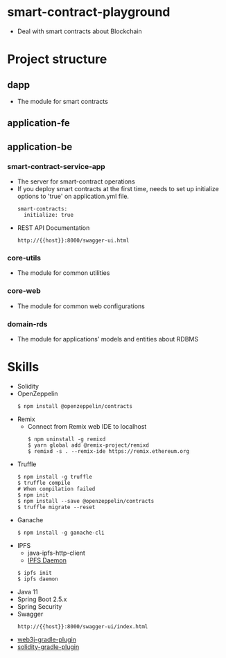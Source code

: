 # smart-contract-playground
* Deal with smart contracts about Blockchain

# Project structure
## dapp
* The module for smart contracts

## application-fe


## application-be
### smart-contract-service-app
* The server for smart-contract operations
* If you deploy smart contracts at the first time, needs to set up initialize options to 'true' on application.yml file.
  ```
  smart-contracts:
    initialize: true
  ```
* REST API Documentation
  ```
  http://{{host}}:8000/swagger-ui.html
  ```

### core-utils
* The module for common utilities

### core-web
* The module for common web configurations

### domain-rds
* The module for applications' models and entities about RDBMS


# Skills
* Solidity
* OpenZeppelin
  ```
  $ npm install @openzeppelin/contracts
  ```
* Remix
  * Connect from Remix web IDE to localhost
    ```
    $ npm uninstall -g remixd
    $ yarn global add @remix-project/remixd
    $ remixd -s . --remix-ide https://remix.ethereum.org
    ```
* Truffle
  ```
  $ npm install -g truffle
  $ truffle compile
  # When compilation failed
  $ npm init
  $ npm install --save @openzeppelin/contracts
  $ truffle migrate --reset
  ```
* Ganache
  ```
  $ npm install -g ganache-cli
  ```
* IPFS
  * java-ipfs-http-client
  * [IPFS Daemon](https://docs.ipfs.io/install/)
  ```
  $ ipfs init
  $ ipfs daemon
  ```
* Java 11
* Spring Boot 2.5.x
* Spring Security
* Swagger
  ```
  http://{{host}}:8000/swagger-ui/index.html
  ```
* [web3j-gradle-plugin](https://github.com/web3j/web3j-gradle-plugin)
* [solidity-gradle-plugin](https://github.com/web3j/solidity-gradle-plugin)